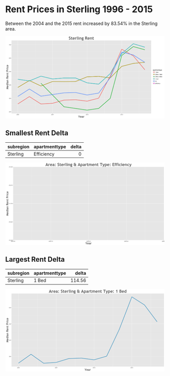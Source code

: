 Rent Prices in Sterling 1996 - 2015
================

Between the 2004 and the 2015 rent increased by 83.54% in the Sterling area.

![](../images/sterling.png)

Smallest Rent Delta
-------------------

| subregion | apartmenttype |  delta|
|:----------|:--------------|------:|
| Sterling  | Efficiency    |      0|

![](../images/smallRentDelta/sterling.png)

Largest Rent Delta
------------------

| subregion | apartmenttype |   delta|
|:----------|:--------------|-------:|
| Sterling  | 1 Bed         |  114.56|

![](../images/largeRentDelta/sterling.png)
